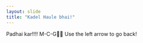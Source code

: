 ```yaml
---
layout: slide
title: "Kadel Haule bhai!"
---
```

Padhai kar!!!! M-C-G🙏🙏
Use the left arrow to go back!
